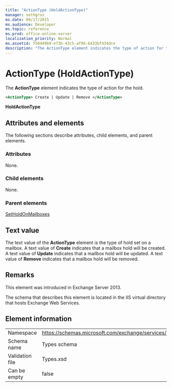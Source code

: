 ```yaml
---
title: "ActionType (HoldActionType)"
manager: sethgros
ms.date: 09/17/2015
ms.audience: Developer
ms.topic: reference
ms.prod: office-online-server
localization_priority: Normal
ms.assetid: f50449b9-e73b-43c5-af96-6433bf434dce
description: "The ActionType element indicates the type of action for the hold."
---
```


# ActionType (HoldActionType)

The **ActionType** element indicates the type of action for the hold. 
  
```XML
<ActionType> Create | Update | Remove </ActionType>
```

 **HoldActionType**
## Attributes and elements

The following sections describe attributes, child elements, and parent elements.
  
### Attributes

None.
  
### Child elements

None.
  
### Parent elements

[SetHoldOnMailboxes](setholdonmailboxes.md)
  
## Text value

The text value of the **ActionType** element is the type of hold set on a mailbox. A text value of **Create** indicates that a mailbox hold will be created. A text value of **Update** indicates that a mailbox hold will be updated. A text value of **Remove** indicates that a mailbox hold will be removed. 
  
## Remarks

This element was introduced in Exchange Server 2013.
  
The schema that describes this element is located in the IIS virtual directory that hosts Exchange Web Services.
  
## Element information

|||
|:-----|:-----|
|Namespace  <br/> |https://schemas.microsoft.com/exchange/services/2006/types  <br/> |
|Schema name  <br/> |Types schema  <br/> |
|Validation file  <br/> |Types.xsd  <br/> |
|Can be empty  <br/> |false  <br/> |
   

